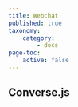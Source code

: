 ```yaml
---
title: Webchat
published: true
taxonomy:
    category:
        - docs
page-toc:
    active: false
---
```


## Converse.js
<br>
